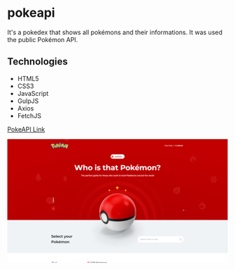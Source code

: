 # pokeapi
It's a pokedex that shows all pokémons and their informations. It was used the public Pokémon API.

## Technologies 
- HTML5
- CSS3
- JavaScript
- GulpJS
- Axios
- FetchJS

[PokeAPI Link](https://vitorlinsbinski.github.io/pokeapi) 

<img src = "./assets/screenshot-pokeapi.png">

